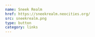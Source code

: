 ```yaml
---
name: Sneek Realm
href: https://sneekrealm.neocities.org/
src: sneekrealm.png
type: button
category: links
---
```

